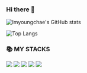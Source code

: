 ### Hi there 👋

<!--
**imyoungchae/imyoungchae** is a ✨ _special_ ✨ repository because its `README.md` (this file) appears on your GitHub profile.

Here are some ideas to get you started:

- 🔭 I’m currently working on ...
- 🌱 I’m currently learning ...
- 👯 I’m looking to collaborate on ...
- 🤔 I’m looking for help with ...
- 💬 Ask me about ...
📫 How to reach me: ...
- 😄 Pronouns: ...
- ⚡ Fun fact: ...
-->
![Imyoungchae's GitHub stats](https://github-readme-stats.vercel.app/api?username=imyoungchae&show_icons=true&theme=cobalt) 

![Top Langs](https://github-readme-stats.vercel.app/api/top-langs/?username=imyoungchae&layout=compact&theme=gruvbox)

<div align><h3>📚 MY STACKS</h3></div>
<div align> 
 <img src="https://img.shields.io/badge/python-3776AB?style=for-the-badge&logo=python&logoColor=white"> 
 <img src="https://img.shields.io/badge/c++-00599C?style=for-the-badge&logo=c%2B%2B&logoColor=white">
 <img src="https://img.shields.io/badge/mysql-4479A1?style=for-the-badge&logo=mysql&logoColor=white"> 
 <img src="https://img.shields.io/badge/github-181717?style=for-the-badge&logo=github&logoColor=white">
 <img src="https://img.shields.io/badge/tensorflow-FF6F00?style=for-the-badge&logo=tensorflow&logoColor=white">
  <br>
 </div>


